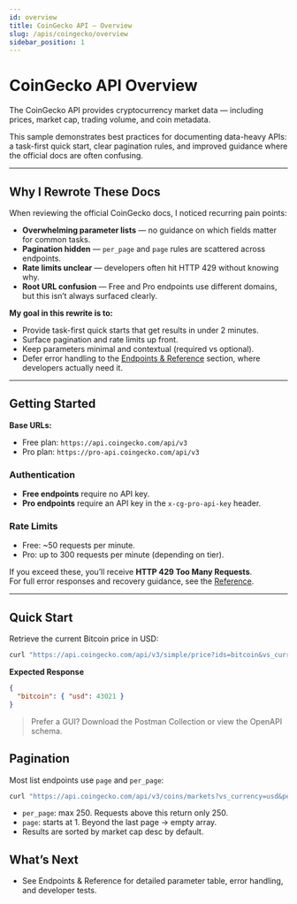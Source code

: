 ```yaml
---
id: overview
title: CoinGecko API — Overview
slug: /apis/coingecko/overview
sidebar_position: 1
---
```


# CoinGecko API Overview

The CoinGecko API provides cryptocurrency market data — including prices, market cap, trading volume, and coin metadata.  

This sample demonstrates best practices for documenting data-heavy APIs: a task-first quick start, clear pagination rules, and improved guidance where the official docs are often confusing.

---

## Why I Rewrote These Docs

When reviewing the official CoinGecko docs, I noticed recurring pain points:

- **Overwhelming parameter lists** — no guidance on which fields matter for common tasks.  
- **Pagination hidden** — `per_page` and `page` rules are scattered across endpoints.  
- **Rate limits unclear** — developers often hit HTTP 429 without knowing why.  
- **Root URL confusion** — Free and Pro endpoints use different domains, but this isn’t always surfaced clearly.  

**My goal in this rewrite is to:**
- Provide task-first quick starts that get results in under 2 minutes.  
- Surface pagination and rate limits up front.  
- Keep parameters minimal and contextual (required vs optional).  
- Defer error handling to the [Endpoints & Reference](./reference) section, where developers actually need it.

---

## Getting Started

**Base URLs:**
- Free plan: `https://api.coingecko.com/api/v3`  
- Pro plan: `https://pro-api.coingecko.com/api/v3`  

### Authentication

- **Free endpoints** require no API key.  
- **Pro endpoints** require an API key in the `x-cg-pro-api-key` header.  

### Rate Limits

- Free: ~50 requests per minute.  
- Pro: up to 300 requests per minute (depending on tier).  

If you exceed these, you’ll receive **HTTP 429 Too Many Requests**.  
For full error responses and recovery guidance, see the [Reference](./reference).

---

## Quick Start 

Retrieve the current Bitcoin price in USD:

```bash
curl "https://api.coingecko.com/api/v3/simple/price?ids=bitcoin&vs_currencies=usd"
```
**Expected Response**
```json
{
  "bitcoin": { "usd": 43021 }
}
```
> Prefer a GUI? Download the Postman Collection or view the OpenAPI schema.

## Pagination
Most list endpoints use `page` and `per_page`:
```bash 
curl "https://api.coingecko.com/api/v3/coins/markets?vs_currency=usd&per_page=50&page=2"
```
- `per_page`: max 250. Requests above this return only 250.
- `page`: starts at 1. Beyond the last page → empty array.
- Results are sorted by market cap desc by default.

## What’s Next
- See Endpoints & Reference for detailed parameter table, error handling, and developer tests.